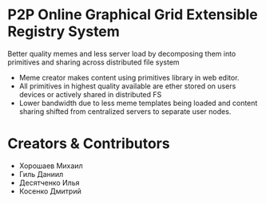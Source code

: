 # P2P Online Graphical Grid Extensible Registry System

Better quality memes and less server load by decomposing them into primitives and sharing across distributed file system

- Meme creator makes content using primitives library in web editor.
- All primitives in highest quality available are ether stored on users devices or actively shared in distributed FS
- Lower bandwidth due to less meme templates being loaded and content sharing shifted from centralized servers to separate user nodes.

# Creators & Contributors
- Хорошаев Михаил
- Гиль Даниил
- Десятченко Илья
- Косенко Дмитрий